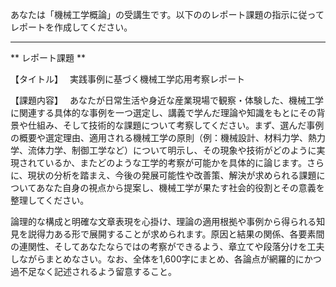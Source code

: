 あなたは「機械工学概論」の受講生です。以下ののレポート課題の指示に従ってレポートを作成してください。

---------------------------------------
** レポート課題 **

【タイトル】　
実践事例に基づく機械工学応用考察レポート

【課題内容】　
あなたが日常生活や身近な産業現場で観察・体験した、機械工学に関連する具体的な事例を一つ選定し、講義で学んだ理論や知識をもとにその背景や仕組み、そして技術的な課題について考察してください。まず、選んだ事例の概要や選定理由、適用される機械工学の原則（例：機械設計、材料力学、熱力学、流体力学、制御工学など）について明示し、その現象や技術がどのように実現されているか、またどのような工学的考察が可能かを具体的に論じます。さらに、現状の分析を踏まえ、今後の発展可能性や改善策、解決が求められる課題についてあなた自身の視点から提案し、機械工学が果たす社会的役割とその意義を整理してください。

論理的な構成と明確な文章表現を心掛け、理論の適用根拠や事例から得られる知見を説得力ある形で展開することが求められます。原因と結果の関係、各要素間の連関性、そしてあなたならではの考察ができるよう、章立てや段落分けを工夫しながらまとめなさい。なお、全体を1,600字にまとめ、各論点が網羅的にかつ過不足なく記述されるよう留意すること。